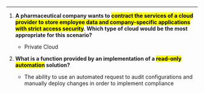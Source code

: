 
---
1. **A pharmaceutical company wants to <mark class="hltr-yellow">contract the services of a cloud provider to store employee data and company-specific applications with strict access security</mark>. Which type of cloud would be the most appropriate for this scenario?**
   - Private Cloud

2. **What is a function provided by an implementation of a <mark class="hltr-yellow">read-only automation</mark> solution?**
   - The ability to use an automated request to audit configurations and manually deploy changes in order to implement compliance
